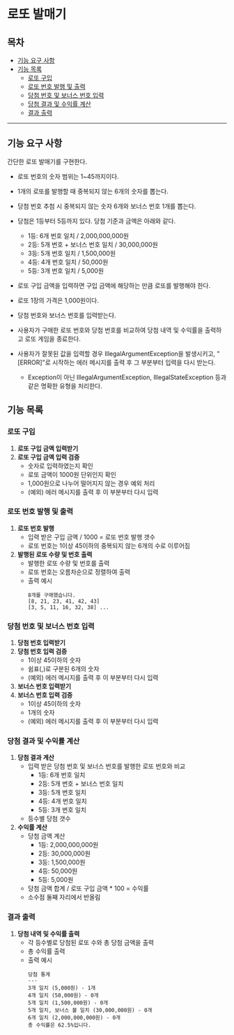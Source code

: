 # 로또 발매기

## 목차
- [기능 요구 사항](#기능-요구-사항)
- [기능 목록](#기능-목록)
    - [로또 구입](#로또-구입)
    - [로또 번호 발행 및 출력](#로또-번호-발행-및-출력)
    - [당첨 번호 및 보너스 번호 입력](#당첨-번호-및-보너스-번호-입력)
    - [당첨 결과 및 수익률 계산](#당첨-결과-및-수익률-계산)
    - [결과 출력](#결과-출력)
---

## 기능 요구 사항

간단한 로또 발매기를 구현한다.

- 로또 번호의 숫자 범위는 1~45까지이다.
- 1개의 로또를 발행할 때 중복되지 않는 6개의 숫자를 뽑는다.
- 당첨 번호 추첨 시 중복되지 않는 숫자 6개와 보너스 번호 1개를 뽑는다.


- 당첨은 1등부터 5등까지 있다. 당첨 기준과 금액은 아래와 같다.
    - 1등: 6개 번호 일치 / 2,000,000,000원
    - 2등: 5개 번호 + 보너스 번호 일치 / 30,000,000원
    - 3등: 5개 번호 일치 / 1,500,000원
    - 4등: 4개 번호 일치 / 50,000원
    - 5등: 3개 번호 일치 / 5,000원


- 로또 구입 금액을 입력하면 구입 금액에 해당하는 만큼 로또를 발행해야 한다.
- 로또 1장의 가격은 1,000원이다.
- 당첨 번호와 보너스 번호를 입력받는다.
- 사용자가 구매한 로또 번호와 당첨 번호를 비교하여 당첨 내역 및 수익률을 출력하고 로또 게임을 종료한다.


- 사용자가 잘못된 값을 입력할 경우 IllegalArgumentException을 발생시키고, "[ERROR]"로 시작하는 에러 메시지를 출력 후 그 부분부터 입력을 다시 받는다.
    - Exception이 아닌 IllegalArgumentException, IllegalStateException 등과 같은 명확한 유형을 처리한다.

## 기능 목록

### **로또 구입**

1. **로또 구입 금액 입력받기**
2. **로또 구입 금액 입력 검증**
    - 숫자로 입력하였는지 확인
    - 로또 금액이 1000원 단위인지 확인
    - 1,000원으로 나누어 떨어지지 않는 경우 예외 처리
    - (예외) 에러 메시지를 출력 후 이 부분부터 다시 입력

### **로또 번호 발행 및 출력**

1. **로또 번호 발행**
    - 입력 받은 구입 금액 / 1000 = 로또 번호 발행 갯수
    - 로또 번호는 1이상 45이하의 중복되지 않는 6개의 수로 이루어짐
2. **발행된 로또 수량 및 번호 출력**
    - 발행한 로또 수량 및 번호를 출력
    - 로또 번호는 오름차순으로 정렬하여 출력
    - 출력 예시
       ```
      8개를 구매했습니다.
      [8, 21, 23, 41, 42, 43]
      [3, 5, 11, 16, 32, 38] ...
       ```

### 당첨 번호 및 보너스 번호 입력

1. **당첨 번호 입력받기**
2. **당첨 번호 입력 검증**
    - 1이상 45이하의 숫자
    - 쉼표(,)로 구분된 6개의 숫자
    - (예외) 에러 메시지를 출력 후 이 부분부터 다시 입력
3. **보너스 번호 입력받기**
4. **보너스 번호 입력 검증**
    - 1이상 45이하의 숫자
    - 1개의 숫자
    - (예외) 에러 메시지를 출력 후 이 부분부터 다시 입력

### 당첨 결과 및 수익률 계산

1. **당첨 결과 계산**
    - 입력 받은 당첨 번호 및 보너스 번호를 발행한 로또 번호와 비교
        - 1등: 6개 번호 일치
        - 2등: 5개 번호 + 보너스 번호 일치
        - 3등: 5개 번호 일치
        - 4등: 4개 번호 일치
        - 5등: 3개 번호 일치
    - 등수별 당첨 갯수
2. **수익률 계산**
    - 당첨 금액 계산
        - 1등: 2,000,000,000원
        - 2등: 30,000,000원
        - 3등: 1,500,000원
        - 4등: 50,000원
        - 5등: 5,000원
    - 당첨 금액 합계 / 로또 구입 금액 * 100 = 수익률
    - 소수점 둘째 자리에서 반올림

### 결과 출력

1. **당첨 내역 및 수익률 출력**
    - 각 등수별로 당첨된 로또 수와 총 당첨 금액을 출력
    - 총 수익률 출력
    - 출력 예시
       ```
       당첨 통계
       ---
       3개 일치 (5,000원) - 1개
       4개 일치 (50,000원) - 0개
       5개 일치 (1,500,000원) - 0개
       5개 일치, 보너스 볼 일치 (30,000,000원) - 0개
       6개 일치 (2,000,000,000원) - 0개
       총 수익률은 62.5%입니다.
       ```
